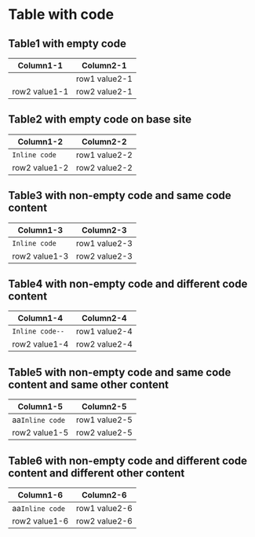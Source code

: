 # Table with code
## Table1 with empty code
| Column1-1 | Column2-1 |
| ------------- | ----------- |
| ` `| row1 value2-1|
| row2 value1-1  | row2 value2-1 |

## Table2 with empty code on base site
| Column1-2 | Column2-2 |
| ------------- | ----------- |
| `Inline code`| row1 value2-2|
| row2 value1-2  | row2 value2-2 |

## Table3 with non-empty code and same code content
| Column1-3 | Column2-3|
| ------------- | ----------- |
| `Inline code`| row1 value2-3|
| row2 value1-3  | row2 value2-3 |

## Table4 with non-empty code and different code content
| Column1-4 | Column2-4|
| ------------- | ----------- |
| `Inline code--`| row1 value2-4|
| row2 value1-4  | row2 value2-4 |

## Table5 with non-empty code and same code content and same other content
| Column1-5 | Column2-5|
| ------------- | ----------- |
| aa`Inline code`| row1 value2-5|
| row2 value1-5  | row2 value2-5 |

## Table6 with non-empty code and different code content and different other content
| Column1-6 | Column2-6|
| ------------- | ----------- |
| aa`Inline code`| row1 value2-6|
| row2 value1-6  | row2 value2-6 |